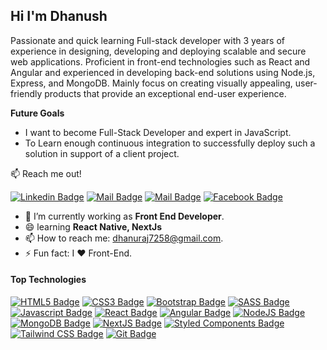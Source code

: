 ## Hi I'm Dhanush
<!-- <img src="https://user-images.githubusercontent.com/1303154/88677602-1635ba80-d120-11ea-84d8-d263ba5fc3c0.gif" width="20px" alt="hi"> -->

<!-- I am a Frontend Developer from India, Bangalore. I strive to create simple, original and impactful User Experiences and I enjoy turning design to code with beautiful and intuitive designs ❤️. -->

<!-- I am a passionate web designer and developer with a strong understanding of front-end development trends and best practices. I design and build websites that are visually minimal, easy to use and deliver an exceptional end-user experience. -->

Passionate and quick learning Full-stack developer with 3 years of experience in designing, developing and deploying scalable and secure web applications. Proficient in front-end technologies such as React and Angular and experienced in developing back-end solutions using Node.js, Express, and MongoDB. Mainly focus on creating visually appealing, user-friendly products that provide an exceptional end-user experience.

<!-- - Creating responsive and intuitive user experiences for websites.
- Designs and develops custom or proprietary frontend web applications using a combination of HTML, CSS, JavaScript, and other dynamic programming languages.
- Works with web designers to create designs that are visually appealing and work well on all web browsers.
- Builds responsive, fast, and feature-rich websites using HTML5, CSS3, JavaScript, JQuery, Bootstrap, and other modern frontend web technologies. -->

<!-- <details>
<summary>
  More about me
</summary>
  
<!-- The main area of my expertise is Front-End Design & Development (client side of web). I can design and develop slick, interactive, Responsive and Performance Efficient Web Apps. I add personal touch to your project and make sure that is easy to use. My aim is to bring across your message and identity in the most creative way. -->
  
**Future Goals**
- I want to become Full-Stack Developer and expert in JavaScript.
- To Learn enough continuous integration to successfully deploy such a solution in support of a client project.  
  
<!-- My job is to build website and android app so that it is functional and user-friendly but at the same time attractive and responsive. Moreover, I add personal touch to your project and make sure that is easy to use. My aim is to bring across your message and identity in the most creative way. I created web design, android app and wordpress websites for many clients.  -->

</details>

:mailbox: Reach me out!

[![Linkedin Badge](https://img.shields.io/badge/-dhanush72-0e76a8?style=flat&labelColor=0e76a8&logo=linkedin&logoColor=white)](https://www.linkedin.com/in/dhanush72/) [![Mail Badge](https://img.shields.io/badge/-@dhanush72-e84393?style=flat&labelColor=e84393&logo=instagram&logoColor=white)](https://instagram.com/dha_nush_72) [![Mail Badge](https://img.shields.io/badge/-dhanush-c0392b?style=flat&labelColor=c0392b&logo=gmail&logoColor=white)](mailto:dhanuraj7258@gmail.com) [![Facebook Badge](https://img.shields.io/badge/-dhanush72-3b5998?style=flat&labelColor=3b5998&logo=facebook&logoColor=white)](https://www.facebook.com/dhanush72/)


<!-- TODO: Add last video link -->

- 🔭 I’m currently working as **Front End Developer**.
- 😄 learning **React Native, NextJs**
- 📫 How to reach me: dhanuraj7258@gmail.com.
- ⚡ Fun fact: I ❤️ Front-End.

#### Top Technologies

<!-- TODO: Make technologies links takes you to repositories -->
[![HTML5 Badge](https://img.shields.io/badge/-HTML5-E34F26?style=for-the-badge&labelColor=black&logo=html5&logoColor=E34F26)](#)
[![CSS3 Badge](https://img.shields.io/badge/-CSS3-1572B6?style=for-the-badge&labelColor=black&logo=css3&logoColor=1572B6)](#)
[![Bootstrap Badge](https://img.shields.io/badge/-Bootstrap-553C7B?style=for-the-badge&labelColor=black&logo=bootstrap&logoColor=553C7B)](#)
[![SASS Badge](https://img.shields.io/badge/-SASS-CD6799?style=for-the-badge&labelColor=black&logo=sass&logoColor=CD6799)](#)
[![Javascript Badge](https://img.shields.io/badge/-Javascript-F0DB4F?style=for-the-badge&labelColor=black&logo=javascript&logoColor=F0DB4F)](#)
[![React Badge](https://img.shields.io/badge/-React-61DBFB?style=for-the-badge&labelColor=black&logo=react&logoColor=61DBFB)](#)
[![Angular Badge](https://img.shields.io/badge/-Angular-B52E31?style=for-the-badge&labelColor=black&logo=angular&logoColor=B52E31)](#)
[![NodeJS Badge](https://img.shields.io/badge/-NodeJS-3C873A?style=for-the-badge&labelColor=303030&logo=node&logoColor=68A063)](#)
[![MongoDB Badge](https://img.shields.io/badge/-MongoDB-4DB33D?style=for-the-badge&labelColor=303030&logo=mongodb&logoColor=3FA037)](#)
[![NextJS Badge](https://img.shields.io/badge/-NextJS-1E272E?style=for-the-badge&labelColor=000000&logo=Next.js&logoColor=FFFFFF)](#) 
[![Styled Components Badge](https://img.shields.io/badge/-Styled-DB7093?style=for-the-badge&labelColor=black&logo=styled-components&logoColor=FFFFFF)](#)
[![Tailwind CSS Badge](https://img.shields.io/badge/Tailwind_CSS-38B2AC?style=for-the-badge&logo=tailwind-css&logoColor=white)](#) 
[![Git Badge](https://img.shields.io/badge/-Git-F1502F?style=for-the-badge&labelColor=black&logo=git&logoColor=F1502F)](#)
<!-- [![Material UI Badge](https://img.shields.io/badge/-MaterialUI-0081CB?style=for-the-badge&labelColor=black&logo=material-ui&logoColor=00B0FF)](#) -->

<!-- #### Profile Visits

 ![visitors](https://visitor-badge.glitch.me/badge?page_id=dhanush72.dhanush72) -->

<!-- #### Github Stats

<!-- ![Dhanush github stats](https://github-readme-stats.vercel.app/api?username=dhanush72&count_private=true&hide=contribs,prs) -->


